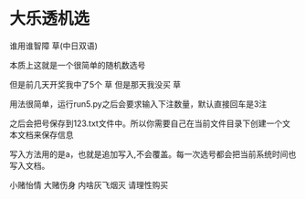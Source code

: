 # 大乐透机选
谁用谁智障   草(中日双语)

本质上这就是一个很简单的随机数选号

但是前几天开奖我中了5个 草 但是那天我没买 草

用法很简单，运行run5.py之后会要求输入下注数量，默认直接回车是3注

之后会把号保存到123.txt文件中。所以你需要自己在当前文件目录下创建一个文本文档来保存信息

写入方法用的是a，也就是追加写入,不会覆盖。每一次选号都会把当前系统时间也写入文档。

小赌怡情 大赌伤身 内啥灰飞烟灭 请理性购买
